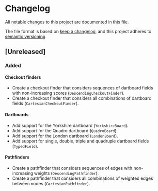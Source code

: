 # Changelog

All notable changes to this project are documented in this file.

The file format is based on [keep a changelog](https://keepachangelog.com/en/1.0.0/),
and this project adheres to [semantic versioning](https://semver.org/spec/v2.0.0.html).

## [Unreleased]

### Added

#### Checkout finders

- Create a checkout finder that considers sequences of dartboard fields with non-increasing scores (`DescendingCheckoutFinder`).
- Create a checkout finder that considers all combinations of dartboard fields (`CartesianCheckoutFinder`).

#### Dartboards

- Add support for the Yorkshire dartboard (`YorkshireBoard`).
- Add support for the Quadro dartboard (`QuadroBoard`).
- Add support for the London dartboard (`LondonBoard`).
- Add support for single, double, triple and quadruple dartboard fields (`TypedField`).

#### Pathfinders

- Create a pathfinder that considers sequences of edges with non-increasing weights (`DescendingPathfinder`).
- Create a pathfinder that considers all combinations of weighted edges between nodes (`CartesianPathfinder`).
